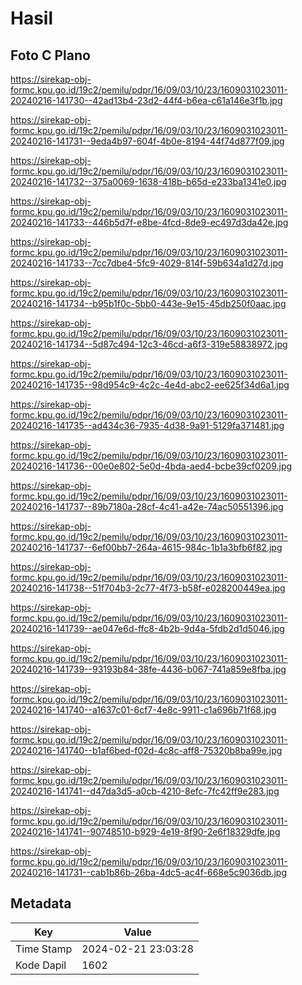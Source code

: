 # Hasil

## Foto C Plano

https://sirekap-obj-formc.kpu.go.id/19c2/pemilu/pdpr/16/09/03/10/23/1609031023011-20240216-141730--42ad13b4-23d2-44f4-b6ea-c61a146e3f1b.jpg

https://sirekap-obj-formc.kpu.go.id/19c2/pemilu/pdpr/16/09/03/10/23/1609031023011-20240216-141731--9eda4b97-604f-4b0e-8194-44f74d877f09.jpg

https://sirekap-obj-formc.kpu.go.id/19c2/pemilu/pdpr/16/09/03/10/23/1609031023011-20240216-141732--375a0069-1638-418b-b65d-e233ba1341e0.jpg

https://sirekap-obj-formc.kpu.go.id/19c2/pemilu/pdpr/16/09/03/10/23/1609031023011-20240216-141733--446b5d7f-e8be-4fcd-8de9-ec497d3da42e.jpg

https://sirekap-obj-formc.kpu.go.id/19c2/pemilu/pdpr/16/09/03/10/23/1609031023011-20240216-141733--7cc7dbe4-5fc9-4029-814f-59b634a1d27d.jpg

https://sirekap-obj-formc.kpu.go.id/19c2/pemilu/pdpr/16/09/03/10/23/1609031023011-20240216-141734--b95b1f0c-5bb0-443e-9e15-45db250f0aac.jpg

https://sirekap-obj-formc.kpu.go.id/19c2/pemilu/pdpr/16/09/03/10/23/1609031023011-20240216-141734--5d87c494-12c3-46cd-a6f3-319e58838972.jpg

https://sirekap-obj-formc.kpu.go.id/19c2/pemilu/pdpr/16/09/03/10/23/1609031023011-20240216-141735--98d954c9-4c2c-4e4d-abc2-ee625f34d6a1.jpg

https://sirekap-obj-formc.kpu.go.id/19c2/pemilu/pdpr/16/09/03/10/23/1609031023011-20240216-141735--ad434c36-7935-4d38-9a91-5129fa371481.jpg

https://sirekap-obj-formc.kpu.go.id/19c2/pemilu/pdpr/16/09/03/10/23/1609031023011-20240216-141736--00e0e802-5e0d-4bda-aed4-bcbe39cf0209.jpg

https://sirekap-obj-formc.kpu.go.id/19c2/pemilu/pdpr/16/09/03/10/23/1609031023011-20240216-141737--89b7180a-28cf-4c41-a42e-74ac50551396.jpg

https://sirekap-obj-formc.kpu.go.id/19c2/pemilu/pdpr/16/09/03/10/23/1609031023011-20240216-141737--6ef00bb7-264a-4615-984c-1b1a3bfb6f82.jpg

https://sirekap-obj-formc.kpu.go.id/19c2/pemilu/pdpr/16/09/03/10/23/1609031023011-20240216-141738--51f704b3-2c77-4f73-b58f-e028200449ea.jpg

https://sirekap-obj-formc.kpu.go.id/19c2/pemilu/pdpr/16/09/03/10/23/1609031023011-20240216-141739--ae047e6d-ffc8-4b2b-9d4a-5fdb2d1d5046.jpg

https://sirekap-obj-formc.kpu.go.id/19c2/pemilu/pdpr/16/09/03/10/23/1609031023011-20240216-141739--93193b84-38fe-4436-b067-741a859e8fba.jpg

https://sirekap-obj-formc.kpu.go.id/19c2/pemilu/pdpr/16/09/03/10/23/1609031023011-20240216-141740--a1637c01-6cf7-4e8c-9911-c1a696b71f68.jpg

https://sirekap-obj-formc.kpu.go.id/19c2/pemilu/pdpr/16/09/03/10/23/1609031023011-20240216-141740--b1af6bed-f02d-4c8c-aff8-75320b8ba99e.jpg

https://sirekap-obj-formc.kpu.go.id/19c2/pemilu/pdpr/16/09/03/10/23/1609031023011-20240216-141741--d47da3d5-a0cb-4210-8efc-7fc42ff9e283.jpg

https://sirekap-obj-formc.kpu.go.id/19c2/pemilu/pdpr/16/09/03/10/23/1609031023011-20240216-141741--90748510-b929-4e19-8f90-2e6f18329dfe.jpg

https://sirekap-obj-formc.kpu.go.id/19c2/pemilu/pdpr/16/09/03/10/23/1609031023011-20240216-141731--cab1b86b-26ba-4dc5-ac4f-668e5c9036db.jpg


## Metadata

| Key        | Value               |
| ---------- | ------------------- |
| Time Stamp | 2024-02-21 23:03:28 |
| Kode Dapil | 1602                |



